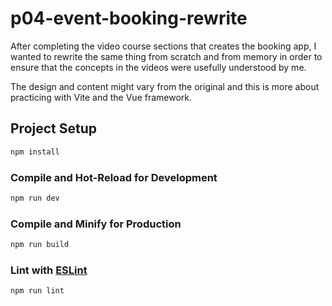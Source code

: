 # p04-event-booking-rewrite

After completing the video course sections that creates the booking app, I wanted to rewrite the same thing from scratch and from memory in order to ensure that the concepts in the videos were usefully understood by me.

The design and content might vary from the original and this is more about practicing with Vite and the Vue framework.


## Project Setup

```sh
npm install
```

### Compile and Hot-Reload for Development

```sh
npm run dev
```

### Compile and Minify for Production

```sh
npm run build
```

### Lint with [ESLint](https://eslint.org/)

```sh
npm run lint
```
